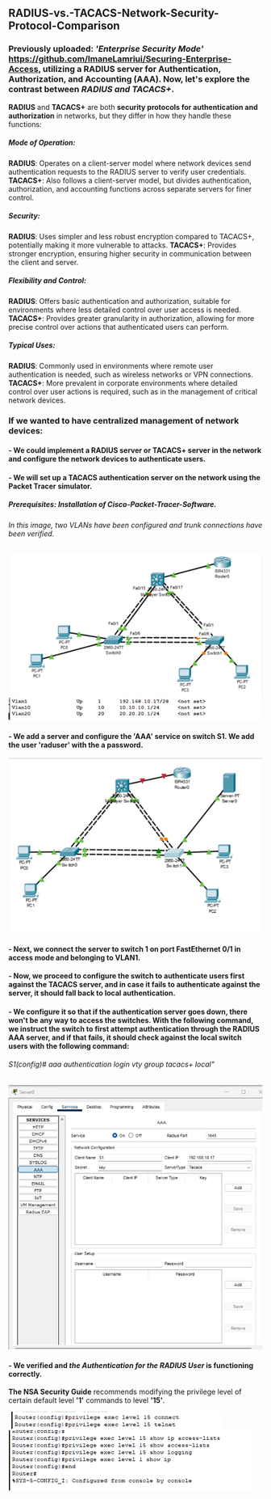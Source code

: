 ## RADIUS-vs.-TACACS-Network-Security-Protocol-Comparison
### Previously uploaded: _'Enterprise Security Mode'_ https://github.com/ImaneLamriui/Securing-Enterprise-Access, utilizing a RADIUS server for Authentication, Authorization, and Accounting (AAA). Now, let's explore the contrast between _RADIUS and TACACS+_.

__RADIUS__ and __TACACS+__ are both __security protocols for authentication and authorization__ in networks, but they differ in how they handle these functions:

##### Mode of Operation:
__RADIUS__: Operates on a client-server model where network devices send authentication requests to the RADIUS server to verify user credentials.
__TACACS+__: Also follows a client-server model, but divides authentication, authorization, and accounting functions across separate servers for finer control.

##### Security:
__RADIUS__: Uses simpler and less robust encryption compared to TACACS+, potentially making it more vulnerable to attacks.
__TACACS+__: Provides stronger encryption, ensuring higher security in communication between the client and server.

##### Flexibility and Control:
__RADIUS__: Offers basic authentication and authorization, suitable for environments where less detailed control over user access is needed.
__TACACS+__: Provides greater granularity in authorization, allowing for more precise control over actions that authenticated users can perform.

##### Typical Uses:
__RADIUS__: Commonly used in environments where remote user authentication is needed, such as wireless networks or VPN connections.
__TACACS+__: More prevalent in corporate environments where detailed control over user actions is required, such as in the management of critical network devices.

### If we wanted to have centralized management of network devices:
#### - We could implement a RADIUS server or TACACS+ server in the network and configure the network devices to authenticate users. 
#### - We will set up a TACACS authentication server on the network using the Packet Tracer simulator.
##### Prerequisites: Installation of Cisco-Packet-Tracer-Software.
###### In this image, two VLANs have been configured and trunk connections have been verified.

<img src="VLAN's-fig.png">
<img src="VLAN's.png">

#### - We add a server and configure the 'AAA' service on switch S1. We add the user 'raduser' with the a password.

<img src="packet-tracer-simulator.png">

  #### - Next, we connect the server to switch 1 on port FastEthernet 0/1 in access mode and belonging to VLAN1.

#### - Now, we proceed to configure the switch to authenticate users __first against the TACACS server__, and in case it fails to authenticate against the server, it should fall back to __local authentication__.

#### - We configure it so that if the authentication server goes down, there won't be any way to access the switches. With the following command, we instruct the switch to first attempt authentication through the RADIUS AAA server, and if that fails, it should check against the local switch users with the following command:

###### S1(config)# aaa authentication login vty group tacacs+ local"
<img src="Server-TACACS.png">

#### - We verified and _the Authentication for the RADIUS User_ is functioning correctly.
__The NSA Security Guide__ recommends modifying the privilege level of certain default level __'1'__ commands to level __'15'__.

<img src="Config-privilege-level-1.png">
<img src="Config-privilege-level-2.png">

